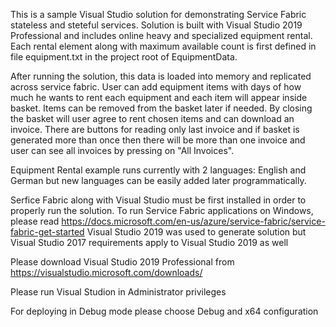 This is a sample Visual Studio solution for demonstrating Service Fabric stateless and steteful services.
Solution is built with Visual Studio 2019 Professional and includes online heavy and specialized equipment rental.
Each rental element along with maximum available count is first defined in file equipment.txt in the project root of EquipmentData. 

After running the solution, this data is loaded into memory and replicated across service fabric. 
User can add equipment items with days of how much he wants to rent each equipment and each item will appear inside basket. 
Items can be removed from the basket later if needed.
By closing the basket will user agree to rent chosen items and can download an invoice. 
There are buttons for reading only last invoice and if basket is generated more than once
then there will be more than one invoice and user can see all invoices by pressing on "All Invoices".

Equipment Rental example runs currently with 2 languages: English and German but new languages can be easily added later programmatically.

Serfice Fabric along with Visual Studio must be first installed in order to properly run the solution.
To run Service Fabric applications on Windows, please read https://docs.microsoft.com/en-us/azure/service-fabric/service-fabric-get-started
Visual Studio 2019 was used to generate solution but Visual Studio 2017 requirements apply to Visual Studio 2019 as well

Please download Visual Studio 2019 Professional from https://visualstudio.microsoft.com/downloads/

Please run Visual Studion in Administrator privileges

For deploying in Debug mode please choose Debug and x64 configuration
